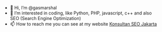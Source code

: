 - 👋 Hi, I’m @gasmarshal
- 👀 I’m interested in coding, like Python, PHP, javascript, c++ and also SEO (Search Engine Optimization)
- 📫 How to reach me you can see at my website <a href="https://www.seoada.com">Konsultan SEO Jakarta</a>

<!---
gasmarshal/gasmarshal is a ✨ special ✨ repository because its `README.md` (this file) appears on your GitHub profile.
You can click the Preview link to take a look at your changes.
--->
